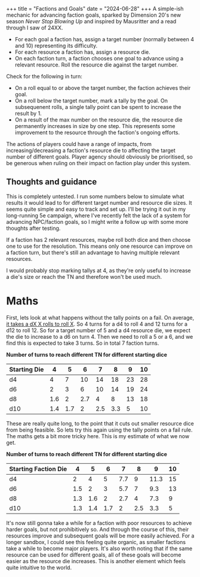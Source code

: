 +++
title = "Factions and Goals"
date = "2024-06-28"
+++
A simple-ish mechanic for advancing faction goals, sparked by Dimension 20's new season *Never Stop Blowing Up* and inspired by Mausritter and a read through I saw of 24XX.
<!-- more -->
* For each goal a faction has, assign a target number (normally between 4 and 10) representing its difficulty.
* For each resource a faction has, assign a resource die.
* On each faction turn, a faction chooses one goal to advance using a relevant resource. Roll the resource die against the target number.

Check for the following in turn:
* On a roll equal to or above the target number, the faction achieves their goal.
* On a roll below the target number, mark a tally by the goal. On subsequenent rolls, a single tally point can be spent to increase the result by 1.
* On a result of the max number on the resource die, the resource die permanently increases in size by one step. This represents some improvement to the resource through the faction's ongoing efforts.

The actions of players could have a range of impacts, from increasing/decreasing a faction's resource die to affecting the target number of different goals. Player agency should obviously be prioritised, so be generous when ruling on their impact on faction play under this system.

## Thoughts and guidance
This is completely untested. I run some numbers below to simulate what results it would lead to for different target number and resource die sizes. It seems quite simple and easy to track and set up. I'll be trying it out in my long-running 5e campaign, where I've recently felt the lack of a system for advancing NPC/faction goals, so I might write a follow up with some more thoughts after testing.

If a faction has 2 relevant resources, maybe roll both dice and then choose one to use for the resolution. This means only one resource can improve on a faction turn, but there's still an advantage to having multiple relevant resources.

I would probably stop marking tallys at 4, as they're only useful to increase a die's size or reach the TN and therefore won't be used much.

# Maths
First, lets look at what happens without the tally points on a fail.
On average, [it takes a dX X rolls to roll X](https://math.stackexchange.com/questions/1119872/on-average-how-many-times-must-i-roll-a-dice-until-i-get-a-6). So 4 turns for a d4 to roll 4 and 12 turns for a d12 to roll 12. So for a target number of 5 and a d4 resource die, we expect the die to increase to a d6 on turn 4. Then we need to roll a 5 or a 6, and we find this is expected to take 3 turns. So in total 7 faction turns.

**Number of turns to reach different TN for different starting dice**

| Starting Die | 4 | 5 | 6 | 7 | 8 | 9 | 10 |
| --- | --- | --- | --- | --- | --- | --- | --- |
| d4 | 4 | 7 | 10 | 14 | 18 | 23 | 28 |
| d6 | 2 | 3 | 6 | 10 | 14 | 19 | 24 |
| d8 | 1.6 | 2 | 2.7 | 4 | 8 | 13 | 18 |
| d10 | 1.4 | 1.7 | 2 | 2.5 | 3.3 | 5 | 10 |

These are really quite long, to the point that it cuts out smaller resource dice from being feasible. So lets try this again using the tally points on a fail rule. The maths gets a bit more tricky here. This is my estimate of what we now get.

**Number of turns to reach different TN for different starting dice**

| Starting Faction Die | 4 | 5 | 6 | 7 | 8 | 9 | 10 |
| --- | --- | --- | --- | --- | --- | --- | --- |
| d4 | 2 | 4 | 5 | 7.7 | 9 | 11.3 | 15 |
| d6 | 1.5 | 2 | 3 | 5.7 | 7 | 9.3 | 13 |
| d8 | 1.3 | 1.6 | 2 | 2.7 | 4 | 7.3 | 9 |
| d10 | 1.3 | 1.4 | 1.7 | 2 | 2.5 | 3.3 | 5 |

It's now still gonna take a while for a faction with poor resources to achieve harder goals, but not prohibitively so. And through the course of this, their resources improve and subsequent goals will be more easily achieved. For a longer sandbox, I could see this feeling quite organic, as smaller factions take a while to become major players. It's also worth noting that if the same resource can be used for different goals, all of these goals will become easier as the resource die increases. This is another element which feels quite intuitive to the world.
